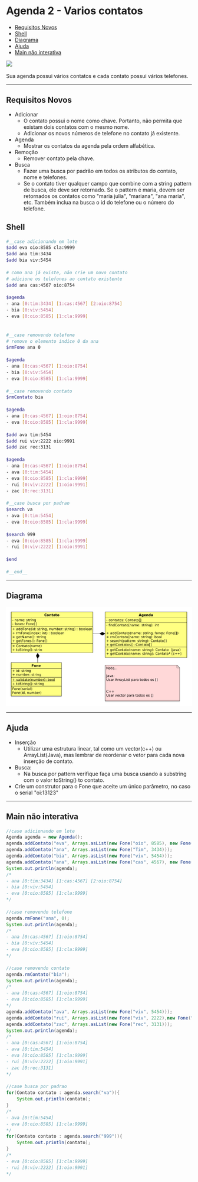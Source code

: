 # Agenda 2 - Varios contatos

<!--TOC_BEGIN-->
- [Requisitos Novos](#requisitos-novos)
- [Shell](#shell)
- [Diagrama](#diagrama)
- [Ajuda](#ajuda)
- [Main não interativa](#main-não-interativa)

<!--TOC_END-->
![](figura.jpg)

Sua agenda possui vários contatos e cada contato possui vários telefones.
***
## Requisitos Novos
- Adicionar
    - O contato possui o nome como chave. Portanto, não permita que existam dois contatos com o mesmo nome.
    - Adicionar os novos números de telefone no contato já existente.
- Agenda
    - Mostrar os contatos da agenda pela ordem alfabética.
- Remoção
    - Remover contato pela chave.
- Busca
    - Fazer uma busca por padrão em todos os atributos do contato, nome e telefones.
    - Se o contato tiver qualquer campo que combine com a string pattern de busca, ele deve ser retornado. Se o pattern é maria, devem ser retornados os contatos como "maria julia", "mariana", "ana maria", etc. Também inclua na busca o id do telefone ou o número do telefone.


## Shell

```bash
#__case adicionando em lote
$add eva oio:8585 cla:9999
$add ana tim:3434 
$add bia viv:5454

# como ana já existe, não crie um novo contato
# adicione os telefones ao contato existente
$add ana cas:4567 oio:8754

$agenda
- ana [0:tim:3434] [1:cas:4567] [2:oio:8754]
- bia [0:viv:5454]
- eva [0:oio:8585] [1:cla:9999]


#__case removendo telefone
# remove o elemento indice 0 da ana
$rmFone ana 0

$agenda
- ana [0:cas:4567] [1:oio:8754]
- bia [0:viv:5454]
- eva [0:oio:8585] [1:cla:9999]

#__case removendo contato
$rmContato bia

$agenda
- ana [0:cas:4567] [1:oio:8754]
- eva [0:oio:8585] [1:cla:9999]

$add ava tim:5454
$add rui viv:2222 oio:9991
$add zac rec:3131

$agenda
- ana [0:cas:4567] [1:oio:8754]
- ava [0:tim:5454]
- eva [0:oio:8585] [1:cla:9999]
- rui [0:viv:2222] [1:oio:9991]
- zac [0:rec:3131]

#__case busca por padrao
$search va
- ava [0:tim:5454]
- eva [0:oio:8585] [1:cla:9999]

$search 999
- eva [0:oio:8585] [1:cla:9999]
- rui [0:viv:2222] [1:oio:9991]

$end

#__end__
```
***
## Diagrama
![](diagrama.png)

***
## Ajuda
- Inserção
    - Utilizar uma estrutura linear, tal como um vector(c++) ou ArrayList(Java), mas lembrar de reordenar o vetor para cada nova inserção de contato.
- Busca: 
    - Na busca por pattern verifique faça uma busca usando a substring com o valor toString() to contato.
- Crie um construtor para o Fone que aceite um único parâmetro, no caso o serial "oi:13123"

***
## Main não interativa
```java
//case adicionando em lote
Agenda agenda = new Agenda();
agenda.addContato("eva", Arrays.asList(new Fone("oio", 8585), new Fone("cla", 9999)));
agenda.addContato("ana", Arrays.asList(new Fone("Tim", 3434)));
agenda.addContato("bia", Arrays.asList(new Fone("viv", 5454)));
agenda.addContato("ana", Arrays.asList(new Fone("cas", 4567), new Fone("oio", 8754)));
System.out.println(agenda);
/*
- ana [0:tim:3434] [1:cas:4567] [2:oio:8754]
- bia [0:viv:5454]
- eva [0:oio:8585] [1:cla:9999]
*/

//case removendo telefone
agenda.rmFone("ana", 0);
System.out.println(agenda);
/*
- ana [0:cas:4567] [1:oio:8754]
- bia [0:viv:5454]
- eva [0:oio:8585] [1:cla:9999]
*/

//case removendo contato
agenda.rmContato("bia");
System.out.println(agenda);
/*
- ana [0:cas:4567] [1:oio:8754]
- eva [0:oio:8585] [1:cla:9999]
*/
agenda.addContato("ava", Arrays.asList(new Fone("viv", 5454)));
agenda.addContato("rui", Arrays.asList(new Fone("viv", 2222),new Fone("oio", 9991)));
agenda.addContato("zac", Arrays.asList(new Fone("rec", 3131)));
System.out.println(agenda);
/*
- ana [0:cas:4567] [1:oio:8754]
- ava [0:tim:5454]
- eva [0:oio:8585] [1:cla:9999]
- rui [0:viv:2222] [1:oio:9991]
- zac [0:rec:3131]
*/

//case busca por padrao
for(Contato contato : agenda.search("va")){
    System.out.println(contato);
}
/*
- ava [0:tim:5454]
- eva [0:oio:8585] [1:cla:9999]
*/
for(Contato contato : agenda.search("999")){
    System.out.println(contato);
}
/*
- eva [0:oio:8585] [1:cla:9999]
- rui [0:viv:2222] [1:oio:9991]
*/
```